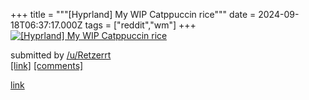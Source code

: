 +++
title = """[Hyprland] My WIP Catppuccin rice"""
date = 2024-09-18T06:37:17.000Z
tags = ["reddit","wm"]
+++
[![[Hyprland] My WIP Catppuccin rice](https://preview.redd.it/usxrk03gjipd1.png?width=640&crop=smart&auto=webp&s=bba32d0dcc5d43dde8bf0cdd61a2ab8419d369be "[Hyprland] My WIP Catppuccin rice")](https://www.reddit.com/r/unixporn/comments/1fjmfp2/hyprland_my_wip_catppuccin_rice/)

submitted by [/u/Retzerrt](https://www.reddit.com/user/Retzerrt)  
[\[link\]](https://i.redd.it/usxrk03gjipd1.png) [\[comments\]](https://www.reddit.com/r/unixporn/comments/1fjmfp2/hyprland_my_wip_catppuccin_rice/)

[link](https://www.reddit.com/r/unixporn/comments/1fjmfp2/hyprland_my_wip_catppuccin_rice/)
